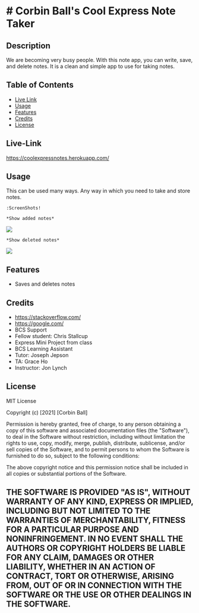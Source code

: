 # # Corbin Ball's Cool Express Note Taker

## Description
We are becoming very busy people.
With this note app, you can write, save, and delete notes.
It is a clean and simple app to use for taking notes.



## Table of Contents
- [Live Link](#live-link)
- [Usage](#usage)
- [Features](#features)
- [Credits](#credits)
- [License](#license)

## Live-Link
https://coolexpressnotes.herokuapp.com/

## Usage
This can be used many ways. Any way in which you need to take and store notes.

    

    :ScreenShots!

    *Show added notes*

 <image src= "https://github.com/corbinball/coolexpressnotes/blob/main/screenshots/shows%20notes.png?raw=true" >

    *Show deleted notes*

<image src= "https://github.com/corbinball/coolexpressnotes/blob/main/screenshots/shows%20delete.png?raw=true">



## Features
- Saves and deletes notes

## Credits
- https://stackoverflow.com/
- https://google.com/
- BCS Support
- Fellow student: Chris Stallcup
- Express Mini Project from class
- BCS Learning Assistant
- Tutor: Joseph Jepson
- TA: Grace Ho
- Instructor: Jon Lynch


## License
MIT License

Copyright (c) [2021] [Corbin Ball]

Permission is hereby granted, free of charge, to any person obtaining a copy
of this software and associated documentation files (the "Software"), to deal
in the Software without restriction, including without limitation the rights
to use, copy, modify, merge, publish, distribute, sublicense, and/or sell
copies of the Software, and to permit persons to whom the Software is
furnished to do so, subject to the following conditions:

The above copyright notice and this permission notice shall be included in all
copies or substantial portions of the Software.

THE SOFTWARE IS PROVIDED "AS IS", WITHOUT WARRANTY OF ANY KIND, EXPRESS OR
IMPLIED, INCLUDING BUT NOT LIMITED TO THE WARRANTIES OF MERCHANTABILITY,
FITNESS FOR A PARTICULAR PURPOSE AND NONINFRINGEMENT. IN NO EVENT SHALL THE
AUTHORS OR COPYRIGHT HOLDERS BE LIABLE FOR ANY CLAIM, DAMAGES OR OTHER
LIABILITY, WHETHER IN AN ACTION OF CONTRACT, TORT OR OTHERWISE, ARISING FROM,
OUT OF OR IN CONNECTION WITH THE SOFTWARE OR THE USE OR OTHER DEALINGS IN THE
SOFTWARE.
---
